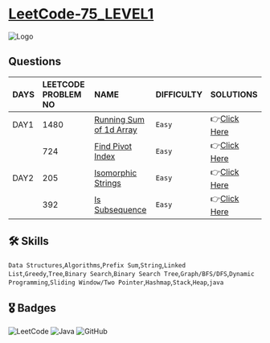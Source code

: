 # [LeetCode-75_LEVEL1](https://leetcode.com/study-plan/leetcode-75/?progress=zm70yje)
![Logo](https://upload.wikimedia.org/wikipedia/commons/0/0a/LeetCode_Logo_black_with_text.svg)
## Questions
| DAYS  | LEETCODE PROBLEM NO |  NAME                         |  DIFFICULTY  |   SOLUTIONS                                                    |
| :-----| :------------------ | :---------------------------- | :----------- |  :------------------------------------------------------------ |
| DAY1 | 1480 | [Running Sum of 1d Array](https://leetcode.com/problems/running-sum-of-1d-array/) | `Easy` | 👉[Click Here](https://github.com/dhrupad17/LeetCode-75_LEVEL1/blob/main/DAY1P1.md) |
|  | 724 | [Find Pivot Index](https://leetcode.com/problems/find-pivot-index/) | `Easy` | 👉[Click Here](https://github.com/dhrupad17/LeetCode-75_LEVEL1/blob/main/DAY1P2.md) |
| DAY2 | 205 | [Isomorphic Strings](https://leetcode.com/problems/isomorphic-strings/) | `Easy` | 👉[Click Here](https://github.com/dhrupad17/LeetCode-75_LEVEL1/blob/main/DAY2P1.md) |
|  | 392 | [Is Subsequence](https://leetcode.com/problems/is-subsequence/) | `Easy` | 👉[Click Here](https://github.com/dhrupad17/LeetCode-75_LEVEL1/blob/main/DAY2P2.md) |









## 🛠 Skills
  `Data Structures`,`Algorithms`,`Prefix Sum`,`String`,`Linked List`,`Greedy`,`Tree`,`Binary Search`,`Binary Search Tree`,`Graph/BFS/DFS`,`Dynamic Programming`,`Sliding Window/Two Pointer`,`Hashmap`,`Stack`,`Heap`,`java`

## 🎖️ Badges
![LeetCode](https://img.shields.io/badge/LeetCode-000000?style=for-the-badge&logo=LeetCode&logoColor=#d16c06)
![Java](https://img.shields.io/badge/Java-ED8B00?style=for-the-badge&logo=java&logoColor=white)
![GitHub](https://img.shields.io/badge/github-%23121011.svg?style=for-the-badge&logo=github&logoColor=white)
